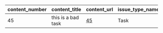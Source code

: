 | content_number | content_title | content_url | issue_type_name | author | assignees | team | project_item_type | parent_title | parent_issue_type_name | parent_url | violation_explanation |
|---|---|---|---|---|---|---|---|---|---|---|---|
| 45 | this is a bad task | [45](https://github.com/Regnaer-Org/TestingWorkflowsOrg/issues/45) | Task | regnaer | null | null | ISSUE | null | null | null | Task is missing a parent issue |
